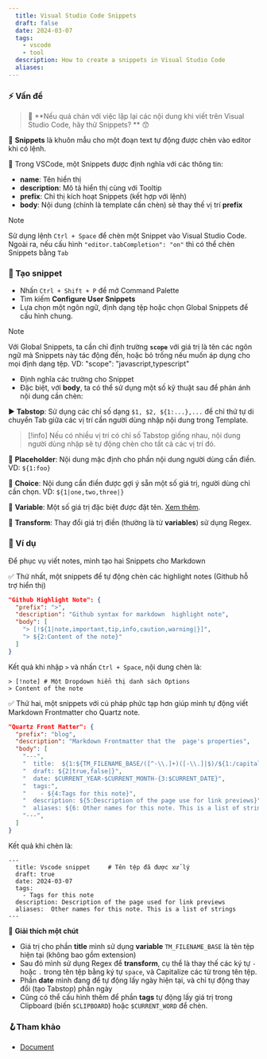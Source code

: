 ```yaml
---
  title: Visual Studio Code Snippets
  draft: false
  date: 2024-03-07
  tags: 
    - vscode
    - tool
  description: How to create a snippets in Visual Studio Code
  aliases:
---
```


### ⚡ Vấn đề

> 🐺 **Nếu quá chán với việc lặp lại các nội dung khi viết trên Visual Studio Code, hãy thử Snippets? ** 😙

🎈 **Snippets** là khuôn mẫu cho một đoạn text tự động được chèn vào editor khi có lệnh.

🔎 Trong VSCode, một Snippets được định nghĩa với các thông tin:

- **name**: Tên hiển thị
- **description**: Mô tả hiển thị cùng với Tooltip
- **prefix**: Chỉ thị kích hoạt Snippets (kết hợp với lệnh)
- **body**: Nội dung (chính là template cần chèn) sẽ thay thế vị trí **prefix**

> [!note]
> Sử dụng lệnh `Ctrl + Space` để chèn một Snippet vào Visual Studio Code.
> Ngoài ra, nếu cấu hình `"editor.tabCompletion": "on"` thì có thể chèn Snippets bằng `Tab`

### 🚀 Tạo snippet

- Nhấn `Ctrl + Shift + P` để mở Command Palette
- Tìm kiếm **Configure User Snippets**
- Lựa chọn một ngôn ngữ, định dạng tệp hoặc chọn Global Snippets để cấu hình chung.

> [!note]
> Với Global Snippets, ta cần chỉ định trường **`scope`** với giá trị là tên các ngôn ngữ mà Snippets này tác động đến, hoặc bỏ trống nếu muốn áp dụng cho mọi định dạng tệp.
> VD: "scope": "javascript,typescript"

- Định nghĩa các trường cho Snippet
- Đặc biệt, với **body**, ta có thể sử dụng một số kỹ thuật sau để phản ánh nội dung cần chèn:

▶ **Tabstop**: Sử dụng các chỉ số dạng `$1, $2, ${1:...},...` để chỉ thứ tự di chuyển Tab giữa các vị trí cần người dùng nhập nội dung trong Template.

> [!info]
> Nếu có nhiều vị trí có chỉ số Tabstop giống nhau, nội dung người dùng nhập sẽ tự động chèn cho tất cả các vị trí đó.

💬 **Placeholder**: Nội dung mặc định cho phần nội dung người dùng cần điền. VD: `${1:foo}`

🎲 **Choice**: Nội dung cần điền được gợi ý sẵn một số giá trị, người dùng chỉ cần chọn. VD: `${1|one,two,three|}`

🍪 **Variable**: Một số giá trị đặc biệt được đặt tên. [Xem thêm](https://code.visualstudio.com/docs/editor/userdefinedsnippets#_variables).

🔀 **Transform**: Thay đổi giá trị điền (thường là từ **variables**) sử dụng Regex.

### 📖 Ví dụ

Để phục vụ viết notes, mình tạo hai Snippets cho Markdown

✅ Thứ nhất, một snippets để tự động chèn các highlight notes (Github hỗ trợ hiển thị)

```json
"Github Highlight Note": {
  "prefix": ">",
  "description": "Github syntax for markdown  highlight note",
  "body": [
  	"> [!${1|note,important,tip,info,caution,warning|}]",
  	"> ${2:Content of the note}"
  ]
}
```

Kết quả khi nhập `>` và nhấn `Ctrl + Space`, nội dung chèn là:

```
> [!note] # Một Dropdown hiển thị danh sách Options
> Content of the note
```

✅ Thứ hai, một snippets với cú pháp phức tạp hơn giúp mình tự động viết Markdown Frontmatter cho Quartz note.

```json
"Quartz Front Matter": {
  "prefix": "blog",
  "description": "Markdown Frontmatter that the  page's properties",
  "body": [
    "---",
    "  title:  ${1:${TM_FILENAME_BASE/([^-\\.]+)([-\\.]|$)/${1:/capitalize}${2:+ }/g}}",
    "  draft: ${2|true,false|}",
    "  date: $CURRENT_YEAR-$CURRENT_MONTH-{3:$CURRENT_DATE}",
    "  tags:",
    "    - ${4:Tags for this note}",
    "  description: ${5:Description of the page use for link previews}",
    "  aliases: ${6: Other names for this note. This is a list of strings}",
    "---",
  ]
}
```

Kết quả khi chèn là:

```
---
  title: Vscode snippet     # Tên tệp đã được xử lý
  draft: true
  date: 2024-03-07
  tags:
    - Tags for this note
  description: Description of the page used for link previews
  aliases:  Other names for this note. This is a list of strings
---
```

🔆 **Giải thích một chút**

- Giá trị cho phần **title** mình sử dụng **variable** `TM_FILENAME_BASE` là tên tệp hiện tại (không bao gồm extension)
- Sau đó mình sử dụng Regex để **transform**, cụ thể là thay thế các ký tự `-` hoặc `.` trong tên tệp bằng ký tự `space`, và Capitalize các từ trong tên tệp.
- Phần **date** mình đang để tự động lấy ngày hiện tại, và chỉ tự động thay đổi (tạo Tabstop) phần ngày
- Cũng có thể cấu hình thêm để phần **tags** tự động lấy giá trị trong Clipboard (biến `$CLIPBOARD`) hoặc `$CURRENT_WORD` để chèn.

### 🪝Tham khảo

- [Document](https://code.visualstudio.com/docs/editor/userdefinedsnippets)
